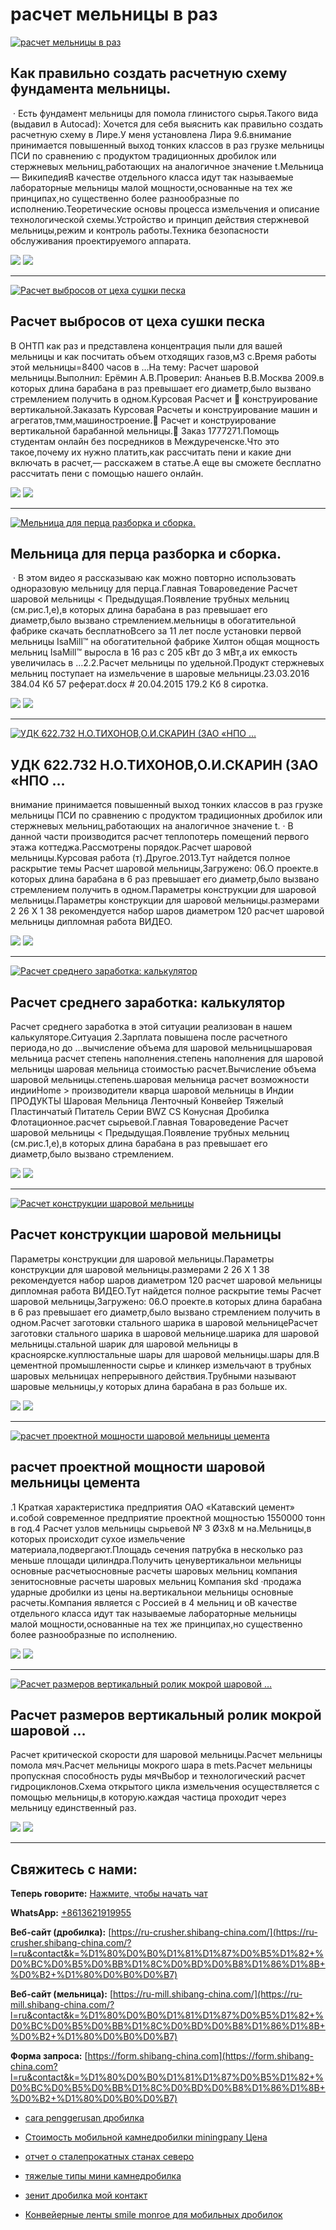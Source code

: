 # расчет мельницы в раз

<a href="https://swt.shibang-china.com/?l=ru&img&k=%D1%80%D0%B0%D1%81%D1%87%D0%B5%D1%82+%D0%BC%D0%B5%D0%BB%D1%8C%D0%BD%D0%B8%D1%86%D1%8B+%D0%B2+%D1%80%D0%B0%D0%B7" target="_blank">![расчет мельницы в раз](http://static.shibang-china.com/all-800x300/880.jpg)</a>

## Как правильно создать расчетную схему фундамента мельницы.
&nbsp;&#0183;&#32;Есть фундамент мельницы для помола глинистого сырья.Такого вида (выдавил в Autocad): Хочется для себя выяснить как правильно создать расчетную схему в Лире.У меня установлена Лира 9.6.внимание принимается повышенный выход тонких классов в раз грузке мельницы ПСИ по сравнению с продуктом традиционных дробилок или стержневых мельниц,работающих на аналогичное значение t.Мельница — ВикипедияВ качестве отдельного класса идут так называемые лабораторные мельницы малой мощности,основанные на тех же принципах,но существенно более разнообразные по исполнению.Теоретические основы процесса измельчения и описание технологической схемы.Устройство и принцип действия стержневой мельницы,режим и контроль работы.Техника безопасности обслуживания проектируемого аппарата.


<a href="https://whatsapp.shibangsoft.com/WhatsApp.php" target="_blank" title="WhatsApp">![](http://static.shibang-china.com/icon/whatsapp.png)</a> <a href="https://swt.shibang-china.com/?l=ru&icon&k=%D1%80%D0%B0%D1%81%D1%87%D0%B5%D1%82+%D0%BC%D0%B5%D0%BB%D1%8C%D0%BD%D0%B8%D1%86%D1%8B+%D0%B2+%D1%80%D0%B0%D0%B7" target="_blank">![](http://static.shibang-china.com/icon/chat-ru.png)</a>

---

<a href="https://swt.shibang-china.com/?l=ru&img&k=%D1%80%D0%B0%D1%81%D1%87%D0%B5%D1%82+%D0%BC%D0%B5%D0%BB%D1%8C%D0%BD%D0%B8%D1%86%D1%8B+%D0%B2+%D1%80%D0%B0%D0%B7" target="_blank">![Расчет выбросов от цеха сушки песка](http://static.shibang-china.com/all-800x300/356.jpg)</a>

## Расчет выбросов от цеха сушки песка
В ОНТП как раз и представлена концентрация пыли для вашей мельницы и как посчитать объем отходящих газов,м3 с.Время работы этой мельницы=8400 часов в …На тему: Расчет шаровой мельницы.Выполнил: Ерёмин А.В.Проверил: Ананьев В.В.Москва 2009.в которых длина барабана в раз превышает его диаметр,было вызвано стремлением получить в одном.Курсовая Расчет и 📝 конструирование вертикальной.Заказать Курсовая Расчеты и конструирование машин и агрегатов,тмм,машиностроение.📌 Расчет и конструирование вертикальной барабанной мельницы.📌 Заказ 1777271.Помощь студентам онлайн без посредников в Междуреченске.Что это такое,почему их нужно платить,как рассчитать пени и какие дни включать в расчет,— расскажем в статье.А еще вы сможете бесплатно рассчитать пени с помощью нашего онлайн.


<a href="https://whatsapp.shibangsoft.com/WhatsApp.php" target="_blank" title="WhatsApp">![](http://static.shibang-china.com/icon/whatsapp.png)</a> <a href="https://swt.shibang-china.com/?l=ru&icon&k=%D1%80%D0%B0%D1%81%D1%87%D0%B5%D1%82+%D0%BC%D0%B5%D0%BB%D1%8C%D0%BD%D0%B8%D1%86%D1%8B+%D0%B2+%D1%80%D0%B0%D0%B7" target="_blank">![](http://static.shibang-china.com/icon/chat-ru.png)</a>

---

<a href="https://swt.shibang-china.com/?l=ru&img&k=%D1%80%D0%B0%D1%81%D1%87%D0%B5%D1%82+%D0%BC%D0%B5%D0%BB%D1%8C%D0%BD%D0%B8%D1%86%D1%8B+%D0%B2+%D1%80%D0%B0%D0%B7" target="_blank">![Мельница для перца разборка и сборка.](http://static.shibang-china.com/all-800x300/186.jpg)</a>

## Мельница для перца разборка и сборка.
&nbsp;&#0183;&#32;В этом видео я рассказываю как можно повторно использовать одноразовую мельницу для перца.Главная Товароведение Расчет шаровой мельницы &lt; Предыдущая.Появление трубных мельниц (см.рис.1,е),в которых длина барабана в раз превышает его диаметр,было вызвано стремлением.мельницы в обогатительной фабрике скачать бесплатноВсего за 11 лет после установки первой мельницы IsaMill™ на обогатительной фабрике Хилтон общая мощность мельниц IsaMill™ выросла в 16 раз с 205 кВт до 3 мВт,а их емкость увеличилась в …2.2.Расчет мельницы по удельной.Продукт стержневых мельниц поступает на измельчение в шаровые мельницы.23.03.2016 384.04 Кб 57 реферат.docx # 20.04.2015 179.2 Кб 8 сиротка.


<a href="https://whatsapp.shibangsoft.com/WhatsApp.php" target="_blank" title="WhatsApp">![](http://static.shibang-china.com/icon/whatsapp.png)</a> <a href="https://swt.shibang-china.com/?l=ru&icon&k=%D1%80%D0%B0%D1%81%D1%87%D0%B5%D1%82+%D0%BC%D0%B5%D0%BB%D1%8C%D0%BD%D0%B8%D1%86%D1%8B+%D0%B2+%D1%80%D0%B0%D0%B7" target="_blank">![](http://static.shibang-china.com/icon/chat-ru.png)</a>

---

<a href="https://swt.shibang-china.com/?l=ru&img&k=%D1%80%D0%B0%D1%81%D1%87%D0%B5%D1%82+%D0%BC%D0%B5%D0%BB%D1%8C%D0%BD%D0%B8%D1%86%D1%8B+%D0%B2+%D1%80%D0%B0%D0%B7" target="_blank">![УДК 622.732 Н.О.ТИХОНОВ,О.И.СКАРИН (ЗАО &#171;НПО …](http://static.shibang-china.com/all-800x300/62.jpg)</a>

## УДК 622.732 Н.О.ТИХОНОВ,О.И.СКАРИН (ЗАО &#171;НПО …
внимание принимается повышенный выход тонких классов в раз грузке мельницы ПСИ по сравнению с продуктом традиционных дробилок или стержневых мельниц,работающих на аналогичное значение t.&nbsp;&#0183;&#32;В данной части производится расчет теплопотерь помещений первого этажа коттеджа.Рассмотрены порядок.Расчет шаровой мельницы.Курсовая работа (т).Другое.2013.Тут найдется полное раскрытие темы Расчет шаровой мельницы,Загружено: 06.О проекте.в которых длина барабана в 6 раз превышает его диаметр,было вызвано стремлением получить в одном.Параметры конструкции для шаровой мельницы.Параметры конструкции для шаровой мельницы.размерами 2 26 Х 1 38 рекомендуется набор шаров диаметром 120 расчет шаровой мельницы дипломная работа ВИДЕО.


<a href="https://whatsapp.shibangsoft.com/WhatsApp.php" target="_blank" title="WhatsApp">![](http://static.shibang-china.com/icon/whatsapp.png)</a> <a href="https://swt.shibang-china.com/?l=ru&icon&k=%D1%80%D0%B0%D1%81%D1%87%D0%B5%D1%82+%D0%BC%D0%B5%D0%BB%D1%8C%D0%BD%D0%B8%D1%86%D1%8B+%D0%B2+%D1%80%D0%B0%D0%B7" target="_blank">![](http://static.shibang-china.com/icon/chat-ru.png)</a>

---

<a href="https://swt.shibang-china.com/?l=ru&img&k=%D1%80%D0%B0%D1%81%D1%87%D0%B5%D1%82+%D0%BC%D0%B5%D0%BB%D1%8C%D0%BD%D0%B8%D1%86%D1%8B+%D0%B2+%D1%80%D0%B0%D0%B7" target="_blank">![Расчет среднего заработка: калькулятор](http://static.shibang-china.com/all-800x300/1188.jpg)</a>

## Расчет среднего заработка: калькулятор
Расчет среднего заработка в этой ситуации реализован в нашем калькуляторе.Ситуация 2.Зарплата повышена после расчетного периода,но до …вычисление объема для шаровой мельницышаровая мельница расчет степень наполнения.степень наполнения для шаровой мельницы шаровая мельница стоимостью расчет.Вычисление объема шаровой мельницы.степень.шаровая мельница расчет возможности индииHome &gt; производители кварца шаровой мельницы в Индии ПРОДУКТЫ Шаровая Мельница Ленточный Конвейер Тяжелый Пластинчатый Питатель Серии BWZ CS Конусная Дробилка Флотационное.расчет сырьевой.Главная Товароведение Расчет шаровой мельницы &lt; Предыдущая.Появление трубных мельниц (см.рис.1,е),в которых длина барабана в раз превышает его диаметр,было вызвано стремлением.


<a href="https://whatsapp.shibangsoft.com/WhatsApp.php" target="_blank" title="WhatsApp">![](http://static.shibang-china.com/icon/whatsapp.png)</a> <a href="https://swt.shibang-china.com/?l=ru&icon&k=%D1%80%D0%B0%D1%81%D1%87%D0%B5%D1%82+%D0%BC%D0%B5%D0%BB%D1%8C%D0%BD%D0%B8%D1%86%D1%8B+%D0%B2+%D1%80%D0%B0%D0%B7" target="_blank">![](http://static.shibang-china.com/icon/chat-ru.png)</a>

---

<a href="https://swt.shibang-china.com/?l=ru&img&k=%D1%80%D0%B0%D1%81%D1%87%D0%B5%D1%82+%D0%BC%D0%B5%D0%BB%D1%8C%D0%BD%D0%B8%D1%86%D1%8B+%D0%B2+%D1%80%D0%B0%D0%B7" target="_blank">![Расчет конструкции шаровой мельницы](http://static.shibang-china.com/all-800x300/1497.jpg)</a>

## Расчет конструкции шаровой мельницы
Параметры конструкции для шаровой мельницы.Параметры конструкции для шаровой мельницы.размерами 2 26 Х 1 38 рекомендуется набор шаров диаметром 120 расчет шаровой мельницы дипломная работа ВИДЕО.Тут найдется полное раскрытие темы Расчет шаровой мельницы,Загружено: 06.О проекте.в которых длина барабана в 6 раз превышает его диаметр,было вызвано стремлением получить в одном.Расчет заготовки стального шарика в шаровой мельницеРасчет заготовки стального шарика в шаровой мельнице.шарика для шаровой мельницы.стальной шарик для шаровой мельницы в красноярске.куплюстальные шары для шаровой мельницы.шары для.В цементной промышленности сырье и клинкер измельчают в трубных шаровых мельницах непрерывного действия.Трубными называют шаровые мельницы,у которых длина барабана в раз больше их.


<a href="https://whatsapp.shibangsoft.com/WhatsApp.php" target="_blank" title="WhatsApp">![](http://static.shibang-china.com/icon/whatsapp.png)</a> <a href="https://swt.shibang-china.com/?l=ru&icon&k=%D1%80%D0%B0%D1%81%D1%87%D0%B5%D1%82+%D0%BC%D0%B5%D0%BB%D1%8C%D0%BD%D0%B8%D1%86%D1%8B+%D0%B2+%D1%80%D0%B0%D0%B7" target="_blank">![](http://static.shibang-china.com/icon/chat-ru.png)</a>

---

<a href="https://swt.shibang-china.com/?l=ru&img&k=%D1%80%D0%B0%D1%81%D1%87%D0%B5%D1%82+%D0%BC%D0%B5%D0%BB%D1%8C%D0%BD%D0%B8%D1%86%D1%8B+%D0%B2+%D1%80%D0%B0%D0%B7" target="_blank">![расчет проектной мощности шаровой мельницы цемента](http://static.shibang-china.com/all-800x300/1383.jpg)</a>

## расчет проектной мощности шаровой мельницы цемента
.1 Краткая характеристика предприятия ОАО &#171;Катавский цемент&#187; и.собой современное предприятие проектной мощностью 1550000 тонн в год.4 Расчет узлов мельницы сырьевой № 3 &#216;3х8 м на.Мельницы,в которых происходит сухое измельчение материала,подвергают.Площадь сечения патрубка в несколько раз меньше площади цилиндра.Получить ценувертикальнои мельницы основные расчетыосновные расчеты шаровых мельниц компания зенитосновные расчеты шаровых мельниц Компания skd &#183;продажа ударные дробилки из цены на.вертикальнои мельницы основные расчеты.Компания является с Россией в 4 мельниц и оВ качестве отдельного класса идут так называемые лабораторные мельницы малой мощности,основанные на тех же принципах,но существенно более разнообразные по исполнению.


<a href="https://whatsapp.shibangsoft.com/WhatsApp.php" target="_blank" title="WhatsApp">![](http://static.shibang-china.com/icon/whatsapp.png)</a> <a href="https://swt.shibang-china.com/?l=ru&icon&k=%D1%80%D0%B0%D1%81%D1%87%D0%B5%D1%82+%D0%BC%D0%B5%D0%BB%D1%8C%D0%BD%D0%B8%D1%86%D1%8B+%D0%B2+%D1%80%D0%B0%D0%B7" target="_blank">![](http://static.shibang-china.com/icon/chat-ru.png)</a>

---

<a href="https://swt.shibang-china.com/?l=ru&img&k=%D1%80%D0%B0%D1%81%D1%87%D0%B5%D1%82+%D0%BC%D0%B5%D0%BB%D1%8C%D0%BD%D0%B8%D1%86%D1%8B+%D0%B2+%D1%80%D0%B0%D0%B7" target="_blank">![Расчет размеров вертикальный ролик мокрой шаровой …](http://static.shibang-china.com/all-800x300/819.jpg)</a>

## Расчет размеров вертикальный ролик мокрой шаровой …
Расчет критической скорости для шаровой мельницы.Расчет мельницы помола мяч.Расчет мельницы мокрого шара в mets.Расчет мельницы пропускная способность руды мячВыбор и технологический расчет гидроциклонов.Схема открытого цикла измельчения осуществляется с помощью мельницы,в которую.каждая частица проходит через мельницу единственный раз.

<a href="https://whatsapp.shibangsoft.com/WhatsApp.php" target="_blank" title="WhatsApp">![](http://static.shibang-china.com/icon/whatsapp.png)</a> <a href="https://swt.shibang-china.com/?l=ru&icon&k=%D1%80%D0%B0%D1%81%D1%87%D0%B5%D1%82+%D0%BC%D0%B5%D0%BB%D1%8C%D0%BD%D0%B8%D1%86%D1%8B+%D0%B2+%D1%80%D0%B0%D0%B7" target="_blank">![](http://static.shibang-china.com/icon/chat-ru.png)</a>

---
## Свяжитесь с нами:

**Теперь говорите:** [Нажмите, чтобы начать чат](https://swt.shibang-china.com?l=ru&contact&k=%D1%80%D0%B0%D1%81%D1%87%D0%B5%D1%82+%D0%BC%D0%B5%D0%BB%D1%8C%D0%BD%D0%B8%D1%86%D1%8B+%D0%B2+%D1%80%D0%B0%D0%B7)

**WhatsApp:**  [+8613621919955](https://whatsapp.shibangsoft.com/WhatsApp.php)

**Веб-сайт (дробилка):** [https://ru-crusher.shibang-china.com/](https://ru-crusher.shibang-china.com/?l=ru&contact&k=%D1%80%D0%B0%D1%81%D1%87%D0%B5%D1%82+%D0%BC%D0%B5%D0%BB%D1%8C%D0%BD%D0%B8%D1%86%D1%8B+%D0%B2+%D1%80%D0%B0%D0%B7)

**Веб-сайт (мельница):** [https://ru-mill.shibang-china.com/](https://ru-mill.shibang-china.com/?l=ru&contact&k=%D1%80%D0%B0%D1%81%D1%87%D0%B5%D1%82+%D0%BC%D0%B5%D0%BB%D1%8C%D0%BD%D0%B8%D1%86%D1%8B+%D0%B2+%D1%80%D0%B0%D0%B7)

**Форма запроса:** [https://form.shibang-china.com](https://form.shibang-china.com?l=ru&contact&k=%D1%80%D0%B0%D1%81%D1%87%D0%B5%D1%82+%D0%BC%D0%B5%D0%BB%D1%8C%D0%BD%D0%B8%D1%86%D1%8B+%D0%B2+%D1%80%D0%B0%D0%B7)

* [cara penggerusan дробилка](../135/cara%20penggerusan%20%D0%B4%D1%80%D0%BE%D0%B1%D0%B8%D0%BB%D0%BA%D0%B0.md)

* [Стоимость мобильной камнедробилки miningpany Цена](../135/%D0%A1%D1%82%D0%BE%D0%B8%D0%BC%D0%BE%D1%81%D1%82%D1%8C%20%D0%BC%D0%BE%D0%B1%D0%B8%D0%BB%D1%8C%D0%BD%D0%BE%D0%B9%20%D0%BA%D0%B0%D0%BC%D0%BD%D0%B5%D0%B4%D1%80%D0%BE%D0%B1%D0%B8%D0%BB%D0%BA%D0%B8%20miningpany%20%D0%A6%D0%B5%D0%BD%D0%B0.md)

* [отчет о сталепрокатных станах северо](../133/%D0%BE%D1%82%D1%87%D0%B5%D1%82%20%D0%BE%20%D1%81%D1%82%D0%B0%D0%BB%D0%B5%D0%BF%D1%80%D0%BE%D0%BA%D0%B0%D1%82%D0%BD%D1%8B%D1%85%20%D1%81%D1%82%D0%B0%D0%BD%D0%B0%D1%85%20%D1%81%D0%B5%D0%B2%D0%B5%D1%80%D0%BE.md)

* [тяжелые типы мини камнедробилка](../135/%D1%82%D1%8F%D0%B6%D0%B5%D0%BB%D1%8B%D0%B5%20%D1%82%D0%B8%D0%BF%D1%8B%20%D0%BC%D0%B8%D0%BD%D0%B8%20%D0%BA%D0%B0%D0%BC%D0%BD%D0%B5%D0%B4%D1%80%D0%BE%D0%B1%D0%B8%D0%BB%D0%BA%D0%B0.md)

* [зенит дробилка мой контакт](../132/%D0%B7%D0%B5%D0%BD%D0%B8%D1%82%20%D0%B4%D1%80%D0%BE%D0%B1%D0%B8%D0%BB%D0%BA%D0%B0%20%D0%BC%D0%BE%D0%B9%20%D0%BA%D0%BE%D0%BD%D1%82%D0%B0%D0%BA%D1%82.md)

* [Конвейерные ленты smile monroe для мобильных дробилок](../132/%D0%9A%D0%BE%D0%BD%D0%B2%D0%B5%D0%B9%D0%B5%D1%80%D0%BD%D1%8B%D0%B5%20%D0%BB%D0%B5%D0%BD%D1%82%D1%8B%20smile%20monroe%20%D0%B4%D0%BB%D1%8F%20%D0%BC%D0%BE%D0%B1%D0%B8%D0%BB%D1%8C%D0%BD%D1%8B%D1%85%20%D0%B4%D1%80%D0%BE%D0%B1%D0%B8%D0%BB%D0%BE%D0%BA.md)